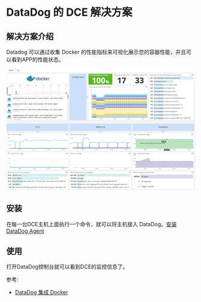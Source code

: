 # DataDog 的 DCE 解决方案

## 解决方案介绍

Datadog 可以通过收集 Docker 的性能指标来可视化展示您的容器性能，并且可以看到APP的性能状态。

![data dog 监控](images/docker.png)

## 安装

在每一台DCE主机上面执行一个命令，就可以将主机接入 DataDog。[安装DataDog Agent](https://app.datadoghq.com/account/settings#agent/docker)


## 使用

打开DataDog控制台就可以看到DCE的监控信息了。

参考:

- [DataDog 集成 Docker](http://docs.datadoghq.com/integrations/docker/)